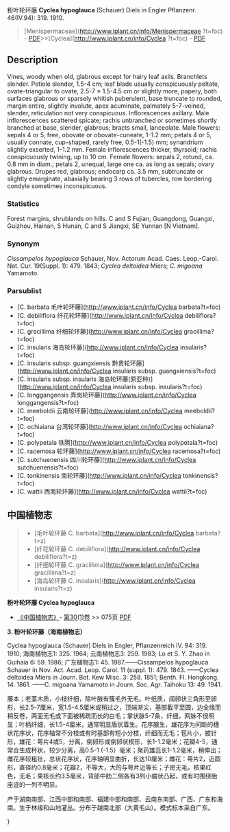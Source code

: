 粉叶轮环藤 **Cyclea hypoglauca** (Schauer) Diels in Engler Pflanzenr. 46(IV.94): 319. 1910.

> [Menispermaceae](http://www.iplant.cn/info/Menispermaceae ?t=foc) - [PDF](http://iplant.cn/foc/pdf/Menispermaceae.pdf)>>[Cyclea](http://www.iplant.cn/info/Cyclea ?t=foc) - [PDF](http://www.iplant.cn/foc/pdf/Cyclea.pdf)

## Description

Vines, woody when old, glabrous except for hairy leaf axils. Branchlets slender. Petiole slender, 1.5-4 cm; leaf blade usually conspicuously peltate, ovate-triangular to ovate, 2.5-7 × 1.5-4.5 cm or slightly more, papery, both surfaces glabrous or sparsely whitish puberulent, base truncate to rounded, margin entire, slightly involute, apex acuminate, palmately 5-7-veined, slender, reticulation not very conspicuous. Inflorescences axillary. Male inflorescences scattered spicate; rachis unbranched or sometimes shortly branched at base, slender, glabrous; bracts small, lanceolate. Male flowers: sepals 4 or 5, free, obovate or obovate-cuneate, 1-1.2 mm; petals 4 or 5, usually connate, cup-shaped, rarely free, 0.5-1(-1.5) mm; synandrium slightly exserted, 1-1.2 mm. Female inflorescences thicker, thyrsoid; rachis conspicuously twining, up to 10 cm. Female flowers: sepals 2, rotund, ca. 0.8 mm in diam.; petals 2, unequal, large one ca. as long as sepals; ovary glabrous. Drupes red, glabrous; endocarp ca. 3.5 mm, subtruncate or slightly emarginate, abaxially bearing 3 rows of tubercles, row bordering condyle sometimes inconspicuous.

### Statistics
Forest margins, shrublands on hills. C and S Fujian, Guangdong, Guangxi, Guizhou, Hainan, S Hunan, C and S Jiangxi, SE Yunnan [N Vietnam].

### Synonym
*Cissampelos hypoglauca* Schauer, Nov. Actorum Acad. Caes. Leop.-Carol. Nat. Cur. 19(Suppl. 1): 479. 1843; *Cyclea deltoidea* Miers; *C. migoana* Yamamoto.

### Parsublist

* [C.  barbata  毛叶轮环藤](http://www.iplant.cn/info/Cyclea barbata?t=foc)
* [C.  debiliflora  纤花轮环藤](http://www.iplant.cn/info/Cyclea debiliflora?t=foc)
* [C.  gracillima  纤细轮环藤](http://www.iplant.cn/info/Cyclea gracillima?t=foc)
* [C.  insularis  海岛轮环藤](http://www.iplant.cn/info/Cyclea insularis?t=foc)
* [C.  insularis subsp. guangxiensis  黔贵轮环藤](http://www.iplant.cn/info/Cyclea insularis subsp. guangxiensis?t=foc)
* [C.  insularis subsp. insularis  海岛轮环藤(原亚种)](http://www.iplant.cn/info/Cyclea insularis subsp. insularis?t=foc)
* [C.  longgangensis  弄岗轮环藤](http://www.iplant.cn/info/Cyclea longgangensis?t=foc)
* [C.  meeboldii  云南轮环藤](http://www.iplant.cn/info/Cyclea meeboldii?t=foc)
* [C.  ochiaiana  台湾轮环藤](http://www.iplant.cn/info/Cyclea ochiaiana?t=foc)
* [C.  polypetala  铁腾](http://www.iplant.cn/info/Cyclea polypetala?t=foc)
* [C.  racemosa  轮环藤](http://www.iplant.cn/info/Cyclea racemosa?t=foc)
* [C.  sutchuenensis  四川轮环藤](http://www.iplant.cn/info/Cyclea sutchuenensis?t=foc)
* [C.  tonkinensis  南轮环藤](http://www.iplant.cn/info/Cyclea tonkinensis?t=foc)
* [C.  wattii  西南轮环藤](http://www.iplant.cn/info/Cyclea wattii?t=foc)

## 中国植物志

> * [毛叶轮环藤  C.  barbata](http://www.iplant.cn/info/Cyclea barbata?t=z)
> * [纤花轮环藤  C.  debiliflora](http://www.iplant.cn/info/Cyclea debiliflora?t=z)
> * [纤细轮环藤  C.  gracillima](http://www.iplant.cn/info/Cyclea gracillima?t=z)
> * [海岛轮环藤  C.  insularis](http://www.iplant.cn/info/Cyclea insularis?t=z)

**粉叶轮环藤 Cyclea hypoglauca**

* [《中国植物志》](http://www.iplant.cn/frps)- [第30(1)卷](http://www.iplant.cn/frps/vol/30(1)) >> 075页 [PDF](http://www.iplant.cn/frps/pdf/30(1)/075a.PDF)

**3. 粉叶轮环藤（海南植物志）**

Cyclea hypoglauca (Schauer) Diels in Engler, Pflanzenreich IV. 94: 319. 1910; 海南植物志1: 325. 1964; 云南植物志3: 259. 1983; Lo et S. Y. Zhao in Guihaia 6: 59. 1986; 广东植物志1: 45. 1987.——Cissampelos hypoglauca Schauer in Nov. Act. Acad. Leop. Carol. 11 (suppl. 1): 479. 1843. ——Cyclea deltoidea Miers in Journ. Bot. Kew Misc. 3: 258. 1851; Benth. Fl. Hongkong. 14. 1861. ——C. migoana Yamamoto in Journ. Soc. Agr. Taihoku 13: 49. 1941.

藤本；老茎木质，小枝纤细，除叶腋有簇毛外无毛。叶纸质，阔卵状三角形至卵形，长2.5-7厘米，宽1.5-4.5厘米或稍过之，顶端渐尖，基部截平至圆，边全缘而稍反卷，两面无毛或下面被稀疏而长的白毛；掌状脉5-7条，纤细，网脉不很明显；叶柄纤细，长1.5-4厘米，通常明显盾状着生。花序腋生，雄花序为间断的穗状花序状，花序轴常不分枝或有时基部有短小分枝，纤细而无毛；苞片小，披针形，雄花：萼片4或5，分离，倒卵形或倒卵状楔形，长1-1.2毫米；花瓣4-5，通常合生成杯状，较少分离，高0.5-1 (-1.5）毫米；聚药雄蕊长1-1.2毫米，稍伸出；雌花序较粗壮，总状花序状，花序轴明显曲折，长达10厘米；雌花：萼片2，近圆形，直径约0.8毫米；花瓣2，不等大，大的与萼片近等长；子房无毛。核果红色，无毛；果核长约3.5毫米，背部中肋二侧各有3列小瘤状凸起，或有时围绕胎座迹的一列不明显。

产于湖南南部、江西中部和南部、福建中部和南部、云南东南部、广西、广东和海南。生于林缘和山地灌丛。分布于越南北部（大黄毛山）。模式标本采自广东。

}